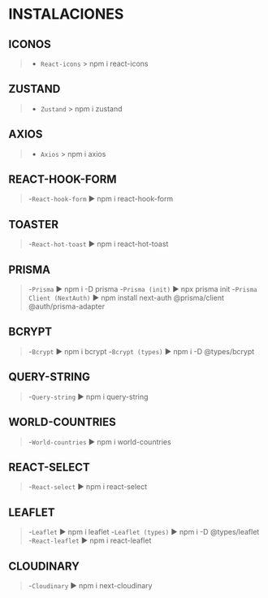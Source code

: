 <!-- Ctrl+K V para ver vista previa -->
# INSTALACIONES

## ICONOS
>- `React-icons` > npm i react-icons 

## ZUSTAND
>- `Zustand` > npm i zustand

## AXIOS
>- `Axios` > npm i axios

## REACT-HOOK-FORM
>-`React-hook-form` ► npm i react-hook-form

## TOASTER
>-`React-hot-toast` ► npm i react-hot-toast

## PRISMA
>-`Prisma` ► npm i -D prisma
>-`Prisma (init)` ► npx prisma init
>-`Prisma Client (NextAuth)` ► npm install next-auth @prisma/client @auth/prisma-adapter

## BCRYPT
>-`Bcrypt` ► npm i bcrypt
>-`Bcrypt (types)` ► npm i -D @types/bcrypt

## QUERY-STRING
>-`Query-string` ► npm i query-string

## WORLD-COUNTRIES
>-`World-countries` ► npm i world-countries

## REACT-SELECT
>-`React-select` ► npm i react-select

## LEAFLET
>-`Leaflet` ► npm i leaflet
>-`Leaflet (types)` ► npm i -D @types/leaflet
>-`React-leaflet` ► npm i react-leaflet

## CLOUDINARY
>-`Cloudinary` ► npm i next-cloudinary
